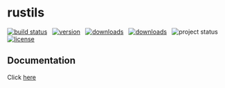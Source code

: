 # rustils
[![build status](https://travis-ci.org/NorabX/rustils.svg?branch=master)](https://travis-ci.org/Norabx/rustils)
&nbsp;
[![version](https://img.shields.io/crates/v/rustils.svg)](https://crates.io/crates/rustils)
&nbsp;
[![downloads](https://img.shields.io/crates/d/rustils.svg)](https://crates.io/crates/rustils)
&nbsp;
[![downloads](https://img.shields.io/crates/dv/rustils.svg)](https://crates.io/crates/rustils)
&nbsp;
![project status](https://img.shields.io/badge/status-alpha-red.svg)
&nbsp;
[![license](https://img.shields.io/crates/l/rustils.svg)](https://github.com/NorabX/rustils/blob/master/LICENSE.md)

## Documentation
Click [here](https://docs.rs/rustils/)
